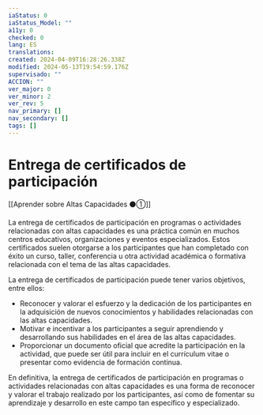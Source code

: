 ```yaml
---
iaStatus: 0
iaStatus_Model: ""
a11y: 0
checked: 0
lang: ES
translations: 
created: 2024-04-09T16:28:26.338Z
modified: 2024-05-13T19:54:59.176Z
supervisado: ""
ACCION: ""
ver_major: 0
ver_minor: 2
ver_rev: 5
nav_primary: []
nav_secondary: []
tags: []
---
```

# Entrega de certificados de participación

[[Aprender sobre Altas Capacidades ⚫①]]

La entrega de certificados de participación en programas o actividades relacionadas con altas capacidades es una práctica común en muchos centros educativos, organizaciones y eventos especializados. Estos certificados suelen otorgarse a los participantes que han completado con éxito un curso, taller, conferencia u otra actividad académica o formativa relacionada con el tema de las altas capacidades.

La entrega de certificados de participación puede tener varios objetivos, entre ellos:

- Reconocer y valorar el esfuerzo y la dedicación de los participantes en la adquisición de nuevos conocimientos y habilidades relacionadas con las altas capacidades.
- Motivar e incentivar a los participantes a seguir aprendiendo y desarrollando sus habilidades en el área de las altas capacidades.
- Proporcionar un documento oficial que acredite la participación en la actividad, que puede ser útil para incluir en el currículum vitae o presentar como evidencia de formación continua.

En definitiva, la entrega de certificados de participación en programas o actividades relacionadas con altas capacidades es una forma de reconocer y valorar el trabajo realizado por los participantes, así como de fomentar su aprendizaje y desarrollo en este campo tan específico y especializado.
